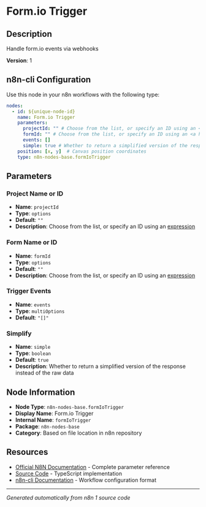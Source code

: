 # Form.io Trigger

## Description

Handle form.io events via webhooks

**Version**: 1

## n8n-cli Configuration

Use this node in your n8n workflows with the following type:

```yaml
nodes:
  - id: ${unique-node-id}
    name: Form.io Trigger
    parameters:
      projectId: "" # Choose from the list, or specify an ID using an <a href="https://docs.n8n.io/code/expressions/">expression</a>
      formId: "" # Choose from the list, or specify an ID using an <a href="https://docs.n8n.io/code/expressions/">expression</a>
      events: []
      simple: true # Whether to return a simplified version of the response instead of the raw data
    position: [x, y]  # Canvas position coordinates
    type: n8n-nodes-base.formIoTrigger
```

## Parameters

### Project Name or ID

- **Name**: `projectId`
- **Type**: `options`
- **Default**: `""`
- **Description**: Choose from the list, or specify an ID using an <a href="https://docs.n8n.io/code/expressions/">expression</a>

### Form Name or ID

- **Name**: `formId`
- **Type**: `options`
- **Default**: `""`
- **Description**: Choose from the list, or specify an ID using an <a href="https://docs.n8n.io/code/expressions/">expression</a>

### Trigger Events

- **Name**: `events`
- **Type**: `multiOptions`
- **Default**: `"[]"`

### Simplify

- **Name**: `simple`
- **Type**: `boolean`
- **Default**: `true`
- **Description**: Whether to return a simplified version of the response instead of the raw data


## Node Information

- **Node Type**: `n8n-nodes-base.formIoTrigger`
- **Display Name**: Form.io Trigger
- **Internal Name**: `formIoTrigger`
- **Package**: `n8n-nodes-base`
- **Category**: Based on file location in n8n repository

## Resources

- [Official N8N Documentation](https://docs.n8n.io/integrations/builtin/app-nodes/n8n-nodes-base.formiotrigger/) - Complete parameter reference
- [Source Code](https://github.com/n8n-io/n8n/blob/master/packages/nodes-base/nodes/FormIo/FormIoTrigger.node.ts) - TypeScript implementation
- [n8n-cli Documentation](https://github.com/edenreich/n8n-cli) - Workflow configuration format

---
*Generated automatically from n8n 1 source code*

